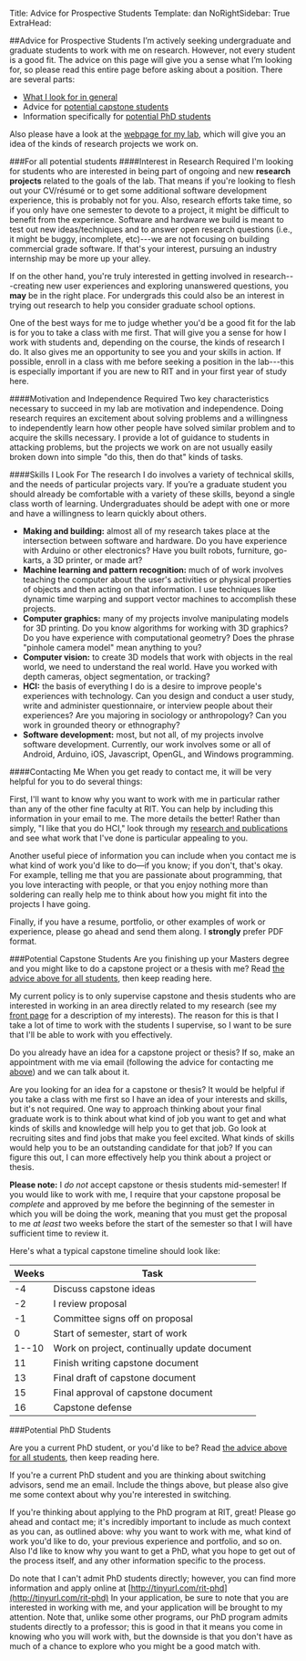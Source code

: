 Title: Advice for Prospective Students
Template: dan
NoRightSidebar: True
ExtraHead: <style>.center-content h3 {border-bottom: 1px solid #ddd; width:100%}</style>

##Advice for Prospective Students
I’m actively seeking undergraduate and graduate students to work with
me on research. However, not every student is a good fit. The advice
on this page will give you a sense what I’m looking for, so please
read this entire page before asking about a position. There are
several parts:

- [What I look for in general](#all_students)
- Advice for [potential capstone students](#capstone)
- Information specifically for [potential PhD students](#phd)

Also please have a look at the [webpage for my lab](/), which will
give you an idea of the kinds of research projects we work on.

<a name="all_students"></a>
###For all potential students
####Interest in Research Required
I'm looking for students who are interested in being part of ongoing
and new **research projects** related to the goals of the lab. That
means if you're looking to flesh out your CV/résumé or to get some
additional software development experience, this is probably not for
you. Also, research efforts take time, so if you only have one
semester to devote to a project, it might be difficult to benefit from
the experience. Software and hardware we build is meant to test out
new ideas/techniques and to answer open research questions (i.e., it
might be buggy, incomplete, etc)---we are not focusing on building
commercial grade software. If that's your interest, pursuing an
industry internship may be more up your alley.

If on the other hand, you're truly interested in getting involved in
research---creating new user experiences and exploring unanswered
questions, you **may** be in the right place. For undergrads this could
also be an interest in trying out research to help you consider
graduate school options.

One of the best ways for me to judge whether you'd be a good fit for
the lab is for you to take a class with me first. That will give you a
sense for how I work with students and, depending on the course, the
kinds of research I do. It also gives me an opportunity to see you and
your skills in action. If possible, enroll in a class with me before
seeking a position in the lab---this is especially important if you are
new to RIT and in your first year of study here. 

####Motivation and Independence Required
Two key characteristics necessary to succeed in my lab are motivation
and independence. Doing research requires an excitement about solving
problems and a willingness to independently learn how other people
have solved similar problem and to acquire the skills necessary. I
provide a lot of guidance to students in attacking problems, but the
projects we work on are not usually easily broken down into simple "do
this, then do that" kinds of tasks.

####Skills I Look For
The research I do involves a variety of technical skills, and the
needs of particular projects vary. If you’re a graduate student you
should already be comfortable with a variety of these skills, beyond
a single class worth of learning. Undergraduates should be adept with
one or more and have a willingness to learn quickly about others.

- **Making and building:** almost all of my research takes place at
	the intersection between software and hardware. Do you have
	experience with Arduino or other electronics? Have you built robots,
	furniture, go-karts, a 3D printer, or made art?
- **Machine learning and pattern recognition:** much of of work
	involves teaching the computer about the user's activities or
	physical properties of objects and then acting on that information.
	I use techniques like dynamic time warping and support vector
	machines to accomplish these projects.
- **Computer graphics:** many of my projects involve manipulating
	models for 3D printing. Do you know algorithms for working with 3D
	graphics? Do you have experience with computational geometry? Does
	the phrase "pinhole camera model" mean anything to you?
- **Computer vision:** to create 3D models that work with objects in
	the real world, we need to understand the real world. Have you
	worked with depth cameras, object segmentation, or tracking?
- **HCI:** the basis of everything I do is a desire to improve
	people's experiences with technology. Can you design and conduct a
	user study, write and administer questionnaire, or interview
	people about their experiences? Are you majoring in sociology or
	anthropology? Can you work in grounded theory or ethnography?
- **Software development:** most, but not all, of my projects involve
	software development. Currently, our work involves some or all of
	Android, Arduino, iOS, Javascript, OpenGL, and Windows programming.

####Contacting Me
When you get ready to contact me, it will be very helpful for you
to do several things:

First, I'll want to know why you want to
work with me in particular rather than any of the other fine faculty
at RIT. You can help by including this information in your email to
me. The more details the better! Rather than simply, "I like that
you do HCI," look through my [research and
publications](index.html#research) and see what work that I've done is
particular appealing to you.

Another useful piece of information you can include when you contact
me is what kind of work you'd like to do&mdash;if you know; if you
don't, that's okay. For example, telling me that you are passionate
about programming, that you love interacting with people, or that
you enjoy nothing more than soldering can really help me to think
about how you might fit into the projects I have going.

Finally, if you have a resume, portfolio, or other examples of work
or experience, please go ahead and send them along. I
**strongly** prefer PDF format.

<a name="capstone"></a>
###Potential Capstone Students
Are you finishing up your Masters degree and you might like to do a
capstone project or a thesis with me? Read [the advice above for all
students](#all_students), then keep reading here.

My current policy is to only supervise capstone and thesis students
who are interested in working in an area directly related to my
research (see my [front page](index.html) for a description of my
interests). The reason for this is that I take a lot of time to work
with the students I supervise, so I want to be sure that I'll be able
to work with you effectively.

Do you already have an idea for a capstone project or thesis? If so,
make an appointment with me via email (following the advice for
contacting me [above](#all_students)) and we can talk about it.

Are you looking for an idea for a capstone or thesis? It would be
helpful if you take a class with me first so I have an idea of your
interests and skills, but it's not required. One way to approach
thinking about your final graduate work is to think about what kind
of job you want to get and what kinds of skills and knowledge will
help you to get that job. Go look at recruiting sites and find jobs
that make you feel excited. What kinds of skills would help you to
be an outstanding candidate for that job? If you can figure this
out, I can more effectively help you think about a project or
thesis.

**Please note:** I _do not_ accept capstone or thesis
students mid-semester! If you would like to work with me, I require
that your capstone proposal be _complete_ and approved by me before
the beginning of the semester in which you will be doing the work,
meaning that you must get the proposal to me _at least_ two weeks
before the start of the semester so that I will have sufficient time
to review it.

Here's what a typical capstone timeline should look like:

Weeks | Task
------|------------------------------------
-4    | Discuss capstone ideas
-2    | I review proposal
-1    | Committee signs off on proposal
0     | Start of semester, start of work
1--10 | Work on project, continually update document
11    | Finish writing capstone document
13    | Final draft of capstone document
15    | Final approval of capstone document
16    | Capstone defense

<a name="phd"></a>
###Potential PhD Students

Are you a current PhD student, or you'd like to be? Read [the advice
above for all students](#all_students), then keep reading here. 

If you're a current PhD student and you are thinking about switching
advisors, send me an email. Include the things above, but please
also give me some context about why you're interested in switching.

If you're thinking about applying to the PhD program at RIT, great!
Please go ahead and contact me; it's incredibly important to include
as much context as you can, as outlined above: why you want to work
with me, what kind of work you'd like to do, your previous experience
and portfolio, and so on. Also I'd like to know why you want to get a
PhD, what you hope to get out of the process itself, and any other
information specific to the process.

Do note that I can't admit PhD students directly; however, you can
find more information and apply online at
[http://tinyurl.com/rit-phd](http://tinyurl.com/rit-phd) In your
application, be sure to note that you are interested in working with
me, and your application will be brought to my attention. Note that,
unlike some other programs, our PhD program admits students directly
to a professor; this is good in that it means you come in knowing who
you will work with, but the downside is that you don't have as much of
a chance to explore who you might be a good match with.
